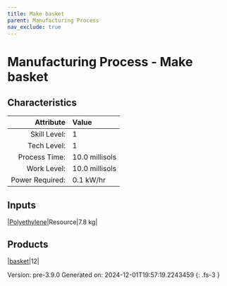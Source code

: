 ```yaml
---
title: Make basket
parent: Manufacturing Process
nav_exclude: true
---
```

# Manufacturing Process - Make basket


## Characteristics

| Attribute      | Value |
|--------:|:------|
|Skill Level:|1|
|Tech Level:|1|
|Process Time:|10.0 millisols|
|Work Level:|10.0 millisols|
|Power Required:|0.1 kW/hr|

## Inputs

|[Polyethylene](../resource/polyethylene.html)|Resource|7.8 kg|

## Products

|[basket](../null/basket.html)|12|


Version: pre-3.9.0 Generated on: 2024-12-01T19:57:19.2243459
{: .fs-3 }

